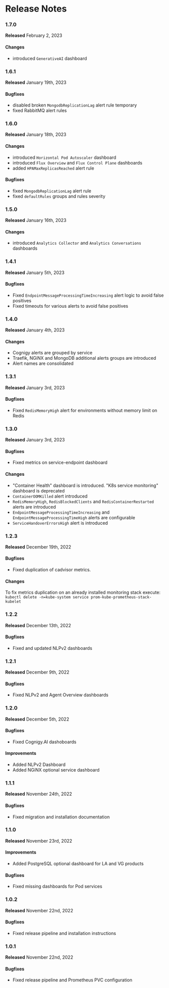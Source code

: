 # Release Notes

### 1.7.0
**Released** February 2, 2023
#### Changes
- introduced `GenerativeAI` dashboard

### 1.6.1
**Released** January 19th, 2023
#### Bugfixes
- disabled broken `MongodbReplicationLag` alert rule temporary
- fixed RabbitMQ alert rules

### 1.6.0
**Released** January 18th, 2023
#### Changes
- introduced `Horizontal Pod Autoscaler` dashboard
- introduced `Flux Overview` and `Flux Control Plane` dashboards
- added `HPAMaxReplicasReached` alert rule
#### Bugfixes
- fixed `MongodbReplicationLag` alert rule
- fixed `defaultRules` groups and rules severity

### 1.5.0
**Released** January 16th, 2023
#### Changes
-  introduced `Analytics Collector` and `Analytics Conversations` dashboards

### 1.4.1
**Released** January 5th, 2023
#### Bugfixes
- Fixed `EndpointMessageProcessingTimeIncreasing` alert logic to avoid false positives
- Fixed timeouts for various alerts to avoid false positives

### 1.4.0
**Released** January 4th, 2023
#### Changes
- Cognigy alerts are grouped by service
- Traefik, NGiNX and MongoDB additional alerts groups are introduced
- Alert names are consolidated

### 1.3.1
**Released** January 3rd, 2023
#### Bugfixes
- Fixed `RedisMemoryHigh` alert for environments without memory limit on Redis

### 1.3.0
**Released** January 3rd, 2023
#### Bugfixes
- Fixed metrics on service-endpoint dashboard
#### Changes
- "Container Health" dashboard is introduced. "K8s service monitoring" dashboard is deprecated
- `ContainerOOMKilled` alert introduced
- `RedisMemoryHigh`, `RedisBlockedClients` and `RedisContainerRestarted` alerts are introduced
- `EndpointMessageProcessingTimeIncreasing` and `EndpointMessageProcessingTimeHigh` alerts are configurable 
- `ServiceHandoverErrorsHigh` alert is introduced 

### 1.2.3
**Released** December 19th, 2022
#### Bugfixes
- Fixed duplication of cadvisor metrics.
#### Changes
To fix metrics duplication on an already installed monitoring stack execute: `kubectl delete -n=kube-system service prom-kube-prometheus-stack-kubelet`

### 1.2.2
**Released** December 13th, 2022
#### Bugfixes
- Fixed and updated NLPv2 dashboards

### 1.2.1
**Released** December 9th, 2022
#### Bugfixes
- Fixed NLPv2 and Agent Overview dashboards

### 1.2.0
**Released** December 5th, 2022
#### Bugfixes
- Fixed Cognigy.AI dashoboards 

#### Improvements
- Added NLPv2 Dashboard
- Added NGiNX optional service dashboard

### 1.1.1
**Released** November 24th, 2022
#### Bugfixes
- Fixed migration and installation documentation

### 1.1.0
**Released** November 23rd, 2022

#### Improvements
- Added PostgreSQL optional dashboard for LA and VG products 

#### Bugfixes
- Fixed missing dashboards for Pod services

### 1.0.2
**Released** November 22nd, 2022

#### Bugfixes
- Fixed release pipeline and installation instructions

### 1.0.1
**Released** November 22nd, 2022

#### Bugfixes
- Fixed release pipeline and Prometheus PVC configuration
